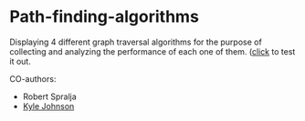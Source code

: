 # Path-finding-algorithms

Displaying 4 different graph traversal algorithms for the purpose of collecting and analyzing the performance of each one of them. ([click](http://webkutil.cz/algorithms/) to test it out.

CO-authors:
- Robert Spralja
- [Kyle Johnson](https://github.com/miningape)
